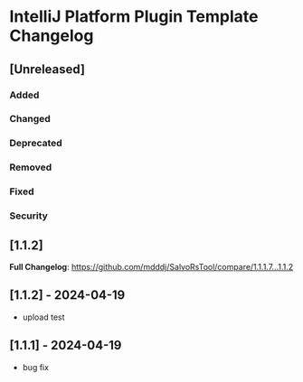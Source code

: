# IntelliJ Platform Plugin Template Changelog

## [Unreleased]
### Added

### Changed

### Deprecated

### Removed

### Fixed

### Security

## [1.1.2]
**Full Changelog**: https://github.com/mdddj/SalvoRsTool/compare/1.1.1.7...1.1.2

## [1.1.2] - 2024-04-19
- upload test

## [1.1.1] - 2024-04-19
- bug fix